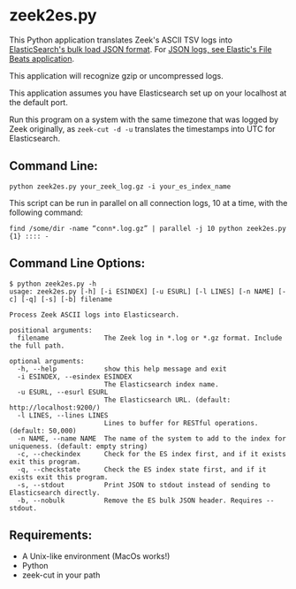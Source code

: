 # zeek2es.py

This Python application translates Zeek's ASCII TSV
logs into [ElasticSearch's bulk load JSON format](https://www.elastic.co/guide/en/elasticsearch/reference/current/getting-started.html#add-multiple-documents).
For [JSON logs, see Elastic's File Beats application](https://www.elastic.co/guide/en/beats/filebeat/current/filebeat-module-zeek.html).

This application will recognize gzip or uncompressed logs.

This application assumes you have Elasticsearch set up on your
localhost at the default port.

Run this program on a system with the same timezone that was logged
by Zeek originally, as `zeek-cut -d -u` translates the timestamps into 
UTC for Elasticsearch.

## Command Line:

```
python zeek2es.py your_zeek_log.gz -i your_es_index_name
```

This script can be run in parallel on all connection logs, 10 at a time, with the following command:

```
find /some/dir -name “conn*.log.gz” | parallel -j 10 python zeek2es.py {1} :::: -
```

## Command Line Options:

```
$ python zeek2es.py -h
usage: zeek2es.py [-h] [-i ESINDEX] [-u ESURL] [-l LINES] [-n NAME] [-c] [-q] [-s] [-b] filename

Process Zeek ASCII logs into Elasticsearch.

positional arguments:
  filename              The Zeek log in *.log or *.gz format. Include the full path.

optional arguments:
  -h, --help            show this help message and exit
  -i ESINDEX, --esindex ESINDEX
                        The Elasticsearch index name.
  -u ESURL, --esurl ESURL
                        The Elasticsearch URL. (default: http://localhost:9200/)
  -l LINES, --lines LINES
                        Lines to buffer for RESTful operations. (default: 50,000)
  -n NAME, --name NAME  The name of the system to add to the index for uniqueness. (default: empty string)
  -c, --checkindex      Check for the ES index first, and if it exists exit this program.
  -q, --checkstate      Check the ES index state first, and if it exists exit this program.
  -s, --stdout          Print JSON to stdout instead of sending to Elasticsearch directly.
  -b, --nobulk          Remove the ES bulk JSON header. Requires --stdout.
```

## Requirements:

- A Unix-like environment (MacOs works!)
- Python
- zeek-cut in your path